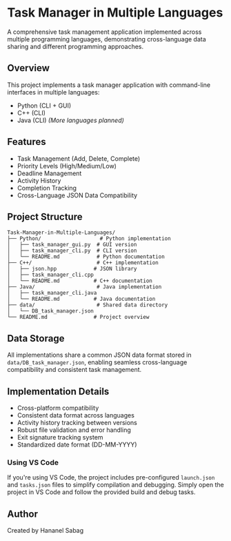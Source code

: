 # Task Manager in Multiple Languages

A comprehensive task management application implemented across multiple programming languages, demonstrating cross-language data sharing and different programming approaches.

## Overview
This project implements a task manager application with command-line interfaces in multiple languages:
- Python (CLI + GUI)
- C++ (CLI)
- Java (CLI)
*(More languages planned)*

## Features
- Task Management (Add, Delete, Complete)
- Priority Levels (High/Medium/Low)
- Deadline Management
- Activity History
- Completion Tracking
- Cross-Language JSON Data Compatibility

## Project Structure
```
Task-Manager-in-Multiple-Languages/
├── Python/                   # Python implementation
│   ├── task_manager_gui.py  # GUI version
│   ├── task_manager_cli.py  # CLI version
│   └── README.md            # Python documentation
├── C++/                     # C++ implementation
│   ├── json.hpp            # JSON library
│   ├── task_manager_cli.cpp
│   └── README.md           # C++ documentation
├── Java/                    # Java implementation
│   ├── task_manager_cli.java
│   └── README.md           # Java documentation
├── data/                    # Shared data directory
│   └── DB_task_manager.json
└── README.md               # Project overview
```

## Data Storage
All implementations share a common JSON data format stored in `data/DB_task_manager.json`, enabling seamless cross-language compatibility and consistent task management.

## Implementation Details
- Cross-platform compatibility
- Consistent data format across languages
- Activity history tracking between versions
- Robust file validation and error handling
- Exit signature tracking system
- Standardized date format (DD-MM-YYYY)


### Using VS Code
If you're using VS Code, the project includes pre-configured `launch.json` and `tasks.json` files to simplify compilation and debugging. Simply open the project in VS Code and follow the provided build and debug tasks.


## Author
Created by Hananel Sabag